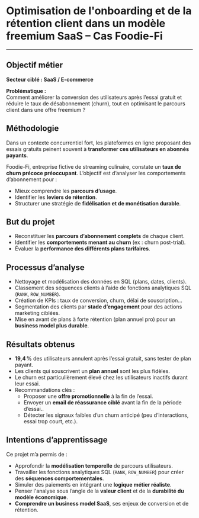 # Optimisation de l'onboarding et de la rétention client dans un modèle freemium SaaS – Cas Foodie-Fi

---

##  Objectif métier

**Secteur ciblé : SaaS / E-commerce**

**Problématique :**  
Comment améliorer la conversion des utilisateurs après l’essai gratuit et réduire le taux de désabonnement (churn), tout en optimisant le parcours client dans une offre freemium ?


##  Méthodologie

Dans un contexte concurrentiel fort, les plateformes en ligne proposant des essais gratuits peinent souvent à **transformer ces utilisateurs en abonnés payants**.  

Foodie-Fi, entreprise fictive de streaming culinaire, constate un **taux de churn précoce préoccupant**. L’objectif est d’analyser les comportements d’abonnement pour :
- Mieux comprendre les **parcours d’usage**.
- Identifier les **leviers de rétention**.
- Structurer une stratégie de **fidélisation et de monétisation durable**.


##  But du projet

- Reconstituer les **parcours d’abonnement complets** de chaque client.
- Identifier les **comportements menant au churn** (ex : churn post-trial).
- Évaluer la **performance des différents plans tarifaires**.


##  Processus d’analyse

-  Nettoyage et modélisation des données en SQL (plans, dates, clients).
- Classement des séquences clients à l’aide de fonctions analytiques SQL (`RANK`, `ROW_NUMBER`).
- Création de KPIs : taux de conversion, churn, délai de souscription…
- Segmentation des clients par **stade d’engagement** pour des actions marketing ciblées.
- Mise en avant de plans à forte rétention (plan annuel pro) pour un **business model plus durable**.


## Résultats obtenus

- **19,4 %** des utilisateurs annulent après l’essai gratuit, sans tester de plan payant.
- Les clients qui souscrivent un **plan annuel** sont les plus fidèles.
- Le churn est particulièrement élevé chez les utilisateurs inactifs durant leur essai.
- Recommandations clés :
  - Proposer une **offre promotionnelle** à la fin de l’essai.
  - Envoyer un **email de réassurance ciblé** avant la fin de la période d’essai..
  - Détecter les signaux faibles d’un churn anticipé (peu d’interactions, essai trop court, etc.).


## Intentions d’apprentissage

Ce projet m’a permis de :

- Approfondir la **modélisation temporelle** de parcours utilisateurs.
- Travailler les fonctions analytiques SQL (`RANK`, `ROW_NUMBER`) pour créer des **séquences comportementales**.
- Simuler des paiements en intégrant une **logique métier réaliste**.
- Penser l'analyse sous l’angle de la **valeur client** et de la **durabilité du modèle économique**.
- **Comprendre un business model SaaS**, ses enjeux de conversion et de rétention.


